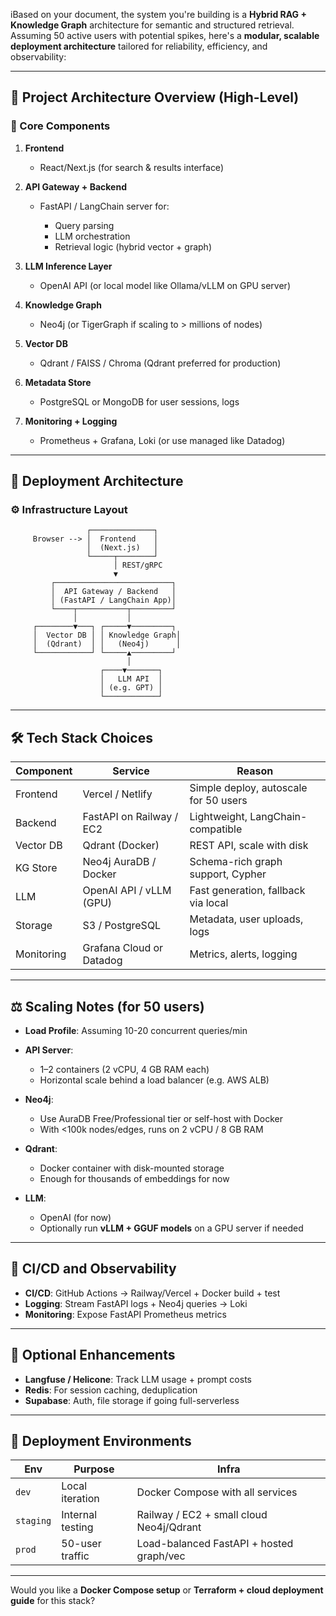 iBased on your document, the system you're building is a **Hybrid RAG + Knowledge Graph** architecture for semantic and structured retrieval. Assuming 50 active users with potential spikes, here's a **modular, scalable deployment architecture** tailored for reliability, efficiency, and observability:

---

## 🧠 Project Architecture Overview (High-Level)

### 🔹 Core Components

1. **Frontend**

   - React/Next.js (for search & results interface)

2. **API Gateway + Backend**

   - FastAPI / LangChain server for:

     - Query parsing
     - LLM orchestration
     - Retrieval logic (hybrid vector + graph)

3. **LLM Inference Layer**

   - OpenAI API (or local model like Ollama/vLLM on GPU server)

4. **Knowledge Graph**

   - Neo4j (or TigerGraph if scaling to > millions of nodes)

5. **Vector DB**

   - Qdrant / FAISS / Chroma (Qdrant preferred for production)

6. **Metadata Store**

   - PostgreSQL or MongoDB for user sessions, logs

7. **Monitoring + Logging**

   - Prometheus + Grafana, Loki (or use managed like Datadog)

---

## 🚀 Deployment Architecture

### ⚙️ Infrastructure Layout

```plaintext
                 ┌──────────────┐
     Browser --> │  Frontend    │
                 │  (Next.js)   │
                 └─────┬────────┘
                       │ REST/gRPC
                       ▼
         ┌──────────────────────────┐
         │  API Gateway / Backend   │
         │ (FastAPI / LangChain App)│
         └────┬───────────┬─────────┘
              │           │
     ┌────────▼───┐ ┌─────▼─────────┐
     │  Vector DB │ │ Knowledge Graph│
     │  (Qdrant)  │ │   (Neo4j)      │
     └────────────┘ └─────▲─────────┘
                          │
                    ┌────▼───────┐
                    │   LLM API  │
                    │ (e.g. GPT) │
                    └────────────┘
```

---

## 🛠️ Tech Stack Choices

| Component  | Service                  | Reason                                |
| ---------- | ------------------------ | ------------------------------------- |
| Frontend   | Vercel / Netlify         | Simple deploy, autoscale for 50 users |
| Backend    | FastAPI on Railway / EC2 | Lightweight, LangChain-compatible     |
| Vector DB  | Qdrant (Docker)          | REST API, scale with disk             |
| KG Store   | Neo4j AuraDB / Docker    | Schema-rich graph support, Cypher     |
| LLM        | OpenAI API / vLLM (GPU)  | Fast generation, fallback via local   |
| Storage    | S3 / PostgreSQL          | Metadata, user uploads, logs          |
| Monitoring | Grafana Cloud or Datadog | Metrics, alerts, logging              |

---

## ⚖️ Scaling Notes (for 50 users)

- **Load Profile**: Assuming 10-20 concurrent queries/min
- **API Server**:

  - 1–2 containers (2 vCPU, 4 GB RAM each)
  - Horizontal scale behind a load balancer (e.g. AWS ALB)

- **Neo4j**:

  - Use AuraDB Free/Professional tier or self-host with Docker
  - With <100k nodes/edges, runs on 2 vCPU / 8 GB RAM

- **Qdrant**:

  - Docker container with disk-mounted storage
  - Enough for thousands of embeddings for now

- **LLM**:

  - OpenAI (for now)
  - Optionally run **vLLM + GGUF models** on a GPU server if needed

---

## 🔁 CI/CD and Observability

- **CI/CD**: GitHub Actions → Railway/Vercel + Docker build + test
- **Logging**: Stream FastAPI logs + Neo4j queries → Loki
- **Monitoring**: Expose FastAPI Prometheus metrics

---

## 🧩 Optional Enhancements

- **Langfuse / Helicone**: Track LLM usage + prompt costs
- **Redis**: For session caching, deduplication
- **Supabase**: Auth, file storage if going full-serverless

---

## 🧪 Deployment Environments

| Env       | Purpose          | Infra                                    |
| --------- | ---------------- | ---------------------------------------- |
| `dev`     | Local iteration  | Docker Compose with all services         |
| `staging` | Internal testing | Railway / EC2 + small cloud Neo4j/Qdrant |
| `prod`    | 50-user traffic  | Load-balanced FastAPI + hosted graph/vec |

---

Would you like a **Docker Compose setup** or **Terraform + cloud deployment guide** for this stack?
